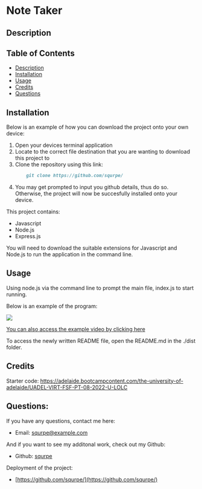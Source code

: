 # Note Taker

  ## Description
  

  ## Table of Contents 
  - [Description](#description)
  - [Installation](#installation)
  - [Usage](#usage)
  - [Credits](#credits)
  - [Questions](#questions)

  ## Installation
  Below is an example of how you can download the project onto your own device:

  1. Open your devices terminal application
  2. Locate to the correct file destination that you are wanting to download this project to
  3. Clone the repository using this link: 
      ```md
          git clone https://github.com/squrpe/
      ```
  4. You may get prompted to input you github details, thus do so. Otherwise, the project will now be succesfully installed onto your device.

  This project contains:
  - Javascript
  - Node.js
  - Express.js

  You will need to download the suitable extensions for Javascript and Node.js to run the application in the command line.

  ## Usage
  Using node.js via the command line to prompt the main file, index.js to start running.

  Below is an example of the program:

  ![](./img/example.gif)

  [You can also access the example video by clicking here](https://drive.google.com/file/d/1JmAQMWfYDMvczj9lIn9Jw2zujvEdosZs/view)

  To access the newly written README file, open the README.md in the ./dist folder.
  
  ## Credits
  Starter code: https://adelaide.bootcampcontent.com/the-university-of-adelaide/UADEL-VIRT-FSF-PT-08-2022-U-LOLC

  ## Questions:
  If you have any questions, contact me here:
  - Email: squrpe@example.com

  And if you want to see my additonal work, check out my Github:
  - Github: [squrpe](https://github.com/squrpe)

  Deployment of the project:
  - [https://github.com/squrpe/](https://github.com/squrpe/)